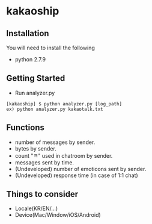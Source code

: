 # kakaoship

Installation
--------------
You will need to install the following

  - python 2.7.9
  
Getting Started
--------------

  - Run analyzer.py
```
[kakaoship] $ python analyzer.py [log_path]
ex) python analyzer.py kakaotalk.txt
```

Functions
--------------
  - number of messages by sender.
  - bytes by sender.
  - count "ㅋ" used in chatroom by sender.
  - messages sent by time.
  - (Undeveloped) number of emoticons sent by sender.
  - (Undeveloped) response time (in case of 1:1 chat)
  
Things to consider
--------------
  - Locale(KR/EN/...)
  - Device(Mac/Window/iOS/Android)
